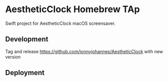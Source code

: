 # AestheticClock Homebrew TAp

Swift project for AestheticClock macOS screensaver.

## Development

Tag and release https://github.com/jonnyjohannes/AestheticClock with new version

## Deployment


